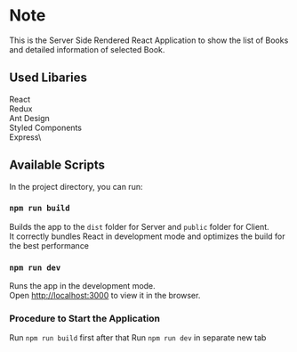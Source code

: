 # Note

This is the Server Side Rendered React Application to show the list of Books and detailed information of selected Book.

## Used Libaries
  React\
  Redux\
  Ant Design\
  Styled Components\
  Express\

## Available Scripts

In the project directory, you can run:

### `npm run build`

Builds the app to the `dist` folder for Server and `public` folder for Client.\
It correctly bundles React in development mode and optimizes the build for the best performance

### `npm run dev`

Runs the app in the development mode.\
Open [http://localhost:3000](http://localhost:3000) to view it in the browser.

### Procedure to Start the Application 
Run `npm run build` first after that Run `npm run dev` in separate new tab

